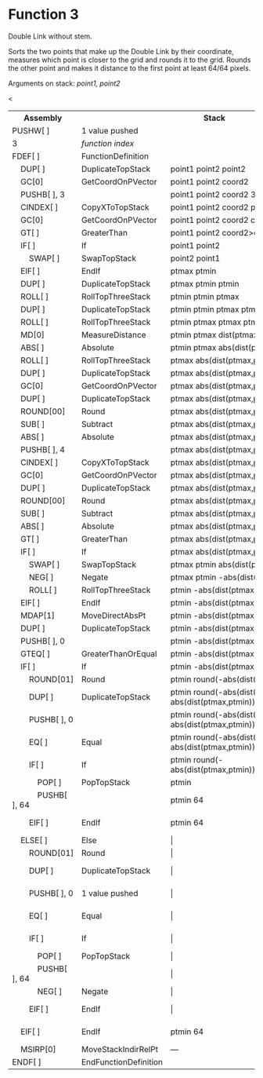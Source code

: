 # Function 3

Double Link without stem.

Sorts the two points that make up the Double Link by their coordinate, measures which point is closer to the grid and rounds it to the grid. Rounds the other point and makes it distance to the first point at least 64/64 pixels.

Arguments on stack: _point1, point2_

<table>
<tr><th>Assembly</th><th></th><th>Stack</th></tr>
<tr><td>PUSHW[ ]</td><td>1 value pushed</td></tr>
<tr><td>3</td><td><em>function index</em></td></tr>
<tr><td>FDEF[ ]</td><td>FunctionDefinition</td></tr>
<tr><td>    DUP[ ]</td><td>DuplicateTopStack</td>          <td colspan="8">point1 point2 point2</td></tr>
<tr><td>    GC[0]</td><td>GetCoordOnPVector</td>           <td colspan="8">point1 point2 coord2</td></tr>
<tr><td>    PUSHB[ ], 3</td><td></td>                      <td colspan="8">point1 point2 coord2 3</td></tr>
<tr><td>    CINDEX[ ]</td><td>CopyXToTopStack</td>         <td colspan="8">point1 point2 coord2 point1</td></tr>
<tr><td>    GC[0]</td><td>GetCoordOnPVector</td>           <td colspan="8">point1 point2 coord2 coord1</td></tr>
<tr><td>    GT[ ]</td><td>GreaterThan</td>                 <td colspan="8">point1 point2 coord2>coord1</td></tr>
<tr><td>    IF[ ]</td><td>If</td>                          <td colspan="8">point1 point2</td></tr>
<tr><td>        SWAP[ ]</td><td>SwapTopStack</td>          <td colspan="8">point2 point1</td></tr>
<tr><td>    EIF[ ]</td><td>EndIf</td>                      <td colspan="8">ptmax ptmin</td></tr>
<tr><td>    DUP[ ]</td><td>DuplicateTopStack</td>          <td colspan="8">ptmax ptmin ptmin</td></tr>
<tr><td>    ROLL[ ]</td><td>RollTopThreeStack</td>         <td colspan="8">ptmin ptmin ptmax</td></tr>
<tr><td>    DUP[ ]</td><td>DuplicateTopStack</td>          <td colspan="8">ptmin ptmin ptmax ptmax</td></tr>
<tr><td>    ROLL[ ]</td><td>RollTopThreeStack</td>         <td colspan="8">ptmin ptmax ptmax ptmin</td></tr>
<tr><td>    MD[0]</td><td>MeasureDistance</td>             <td colspan="8">ptmin ptmax dist(ptmax,ptmin)</td></tr>
<tr><td>    ABS[ ]</td><td>Absolute</td>                   <td colspan="8">ptmin ptmax abs(dist(ptmax,ptmin))</td></tr>
<tr><td>    ROLL[ ]</td><td>RollTopThreeStack</td>         <td colspan="8">ptmax abs(dist(ptmax,ptmin)) ptmin</td></tr>
<tr><td>    DUP[ ]</td><td>DuplicateTopStack</td>          <td colspan="8">ptmax abs(dist(ptmax,ptmin)) ptmin ptmin</td></tr>
<tr><td>    GC[0]</td><td>GetCoordOnPVector</td>           <td colspan="8">ptmax abs(dist(ptmax,ptmin)) ptmin coordmin</td></tr>
<tr><td>    DUP[ ]</td><td>DuplicateTopStack</td>          <td colspan="8">ptmax abs(dist(ptmax,ptmin)) ptmin coordmin coordmin</td></tr>
<tr><td>    ROUND[00]</td><td>Round</td>                   <td colspan="8">ptmax abs(dist(ptmax,ptmin)) ptmin coordmin round(coordmin)</td></tr>
<tr><td>    SUB[ ]</td><td>Subtract</td>                   <td colspan="8">ptmax abs(dist(ptmax,ptmin)) ptmin coordmin-round(coordmin)</td></tr>
<tr><td>    ABS[ ]</td><td>Absolute</td>                   <td colspan="8">ptmax abs(dist(ptmax,ptmin)) ptmin abs(coordmin-round(coordmin))</td></tr>
<tr><td>    PUSHB[ ], 4</td><td></td>                      <td colspan="8">ptmax abs(dist(ptmax,ptmin)) ptmin abs(coordmin-round(coordmin)) 4</td></tr>
<tr><td>    CINDEX[ ]</td><td>CopyXToTopStack</td>         <td colspan="8">ptmax abs(dist(ptmax,ptmin)) ptmin abs(coordmin-round(coordmin)) ptmax</td></tr>
<tr><td>    GC[0]</td><td>GetCoordOnPVector</td>           <td colspan="8">ptmax abs(dist(ptmax,ptmin)) ptmin abs(coordmin-round(coordmin)) coordmax</td></tr>
<tr><td>    DUP[ ]</td><td>DuplicateTopStack</td>          <td colspan="8">ptmax abs(dist(ptmax,ptmin)) ptmin abs(coordmin-round(coordmin)) coordmax coordmax</td></tr>
<tr><td>    ROUND[00]</td><td>Round</td>                   <td colspan="8">ptmax abs(dist(ptmax,ptmin)) ptmin abs(coordmin-round(coordmin)) coordmax round(coordmax)</td></tr>
<tr><td>    SUB[ ]</td><td>Subtract</td>                   <td colspan="8">ptmax abs(dist(ptmax,ptmin)) ptmin abs(coordmin-round(coordmin)) coordmax-round(coordmax)</td></tr>
<tr><td>    ABS[ ]</td><td>Absolute</td>                   <td colspan="8">ptmax abs(dist(ptmax,ptmin)) ptmin abs(coordmin-round(coordmin)) abs(coordmax-round(coordmax))</td></tr>
<tr><td>    GT[ ]</td><td>GreaterThan</td>                 <td colspan="8">ptmax abs(dist(ptmax,ptmin)) ptmin abs(coordmin-round(coordmin))>abs(coordmax-round(coordmax))</td></tr>
                                                      <!-- IF ---------------------------------------------------------------------------------------------------------------------------------------------------------------------------------------- ELSE -->
<tr><td>    IF[ ]</td><td>If</td>                          <td colspan="4">ptmax abs(dist(ptmax,ptmin)) ptmin</td>                                                                                                                                     <td colspan="4">ptmax abs(dist(ptmax,ptmin)) ptmin</td></tr>
<tr><td>        SWAP[ ]</td><td>SwapTopStack</td>          <td colspan="4">ptmax ptmin abs(dist(ptmax,ptmin))</td>                                                                                                                                     <td colspan="4">|</td></tr>
<tr><td>        NEG[ ]</td><td>Negate</td>                 <td colspan="4">ptmax ptmin -abs(dist(ptmax,ptmin))</td>                                                                                                                                    <td colspan="4">|</td></tr>
<tr><td>        ROLL[ ]</td><td>RollTopThreeStack</td>     <td colspan="4">ptmin -abs(dist(ptmax,ptmin)) ptmax</td>                                                                                                                                    <td colspan="4">|</td></tr>
<tr><td>    EIF[ ]</td><td>EndIf</td>                      <td colspan="4">ptmin -abs(dist(ptmax,ptmin)) ptmax</td>                                                                                                                                    <td colspan="4">ptmax abs(dist(ptmax,ptmin)) ptmin</td></tr>
<tr><td>    MDAP[1]</td><td>MoveDirectAbsPt</td>           <td colspan="4">ptmin -abs(dist(ptmax,ptmin))</td>                                                                                                                                          <td colspan="4">ptmax abs(dist(ptmax,ptmin))</td></tr>
<tr><td>    DUP[ ]</td><td>DuplicateTopStack</td>          <td colspan="4">ptmin -abs(dist(ptmax,ptmin)) -abs(dist(ptmax,ptmin))</td>                                                                                                                  <td colspan="4">ptmax abs(dist(ptmax,ptmin)) abs(dist(ptmax,ptmin))</td></tr>
<tr><td>    PUSHB[ ], 0</td><td></td>                      <td colspan="4">ptmin -abs(dist(ptmax,ptmin)) -abs(dist(ptmax,ptmin)) 0</td>                                                                                                                <td colspan="4">ptmax abs(dist(ptmax,ptmin)) abs(dist(ptmax,ptmin)) 0</td></tr>
<tr><td>    GTEQ[ ]</td><td>GreaterThanOrEqual</td>        <td colspan="4">ptmin -abs(dist(ptmax,ptmin)) -abs(dist(ptmax,ptmin))>=0</td>                                                                                                               <td colspan="4">ptmax abs(dist(ptmax,ptmin)) abs(dist(ptmax,ptmin))>=0</td></tr>
                                                      <!-- IF ------------------------------------------------------------------------------------------ ELSE -->                                                                                 <!-- IF ---------------------------------------------------------------------------------------- ELSE -->
<tr><td>    IF[ ]</td><td>If</td>                          <td colspan="2">ptmin -abs(dist(ptmax,ptmin))</td>                                            <td colspan="2">ptmin -abs(dist(ptmax,ptmin))</td>                                            <td colspan="2">ptmax abs(dist(ptmax,ptmin))</td>                                           <td colspan="2">ptmax abs(dist(ptmax,ptmin))</td></tr>
<tr><td>        ROUND[01]</td><td>Round</td>               <td colspan="2">ptmin round(-abs(dist(ptmax,ptmin)))</td>                                     <td colspan="2">|</td>                                                                        <td colspan="2">ptmax round(abs(dist(ptmax,ptmin)))</td>                                    <td colspan="2">|</td></tr>
<tr><td>        DUP[ ]</td><td>DuplicateTopStack</td>      <td colspan="2">ptmin round(-abs(dist(ptmax,ptmin))) round(-abs(dist(ptmax,ptmin)))</td>      <td colspan="2">|</td>                                                                        <td colspan="2">ptmax round(abs(dist(ptmax,ptmin))) round(abs(dist(ptmax,ptmin)))</td>      <td colspan="2">|</td></tr>
<tr><td>        PUSHB[ ], 0</td><td></td>                  <td colspan="2">ptmin round(-abs(dist(ptmax,ptmin))) round(-abs(dist(ptmax,ptmin))) 0</td>    <td colspan="2">|</td>                                                                        <td colspan="2">ptmax round(abs(dist(ptmax,ptmin))) round(abs(dist(ptmax,ptmin))) 0</td>    <td colspan="2">|</td></tr>
<tr><td>        EQ[ ]</td><td>Equal</td>                   <td colspan="2">ptmin round(-abs(dist(ptmax,ptmin))) round(-abs(dist(ptmax,ptmin)))==0</td>   <td colspan="2">|</td>                                                                        <td colspan="2">ptmax round(abs(dist(ptmax,ptmin))) round(abs(dist(ptmax,ptmin)))==0</td>   <td colspan="2">|</td></tr>
                                                      <!-- IF -------------------------------------------- ELSE -->                                                                                                                               <!-- IF ------------------------------------------ ELSE -->
<tr><td>        IF[ ]</td><td>If</td>                      <td>ptmin round(-abs(dist(ptmax,ptmin)))</td>  <td>ptmin round(-abs(dist(ptmax,ptmin)))</td>  <td colspan="2">|</td>                                                                        <td>ptmax round(abs(dist(ptmax,ptmin)))</td>  <td>ptmax round(abs(dist(ptmax,ptmin)))</td>  <td colspan="2">|</td></tr>
<tr><td>            POP[ ]</td><td>PopTopStack</td>        <td>ptmin</td>                                 <td>|</td>                                     <td colspan="2">|</td>                                                                        <td>ptmax</td>                                <td>|</td>                                    <td colspan="2">|</td></tr>
<tr><td>            PUSHB[ ], 64</td><td></td>             <td>ptmin 64</td>                              <td>|</td>                                     <td colspan="2">|</td>                                                                        <td>ptmax 64</td>                             <td>|</td>                                    <td colspan="2">|</td></tr>
<tr><td>        EIF[ ]</td><td>EndIf</td>                  <td>ptmin 64</td>                              <td>ptmin round(-abs(dist(ptmax,ptmin)))</td>  <td colspan="2">|</td>                                                                        <td>ptmax 64</td>                             <td>|</td>                                    <td colspan="2">|</td></tr>
<tr><td>    ELSE[ ]</td><td>Else</td>                      <td>|</td>                                     <td>|</td>                                     <td colspan="2">ptmin -abs(dist(ptmax,ptmin))</td>                                            <td>|</td>                                    <td>|</td>                                    <td colspan="2">ptmax abs(dist(ptmax,ptmin))</td></tr>
<tr><td>        ROUND[01]</td><td>Round</td>               <td>|</td>                                     <td>|</td>                                     <td colspan="2">ptmin round(-abs(dist(ptmax,ptmin)))</td>                                     <td>|</td>                                    <td>|</td>                                    <td colspan="2">ptmax round(abs(dist(ptmax,ptmin)))</td></tr>
<tr><td>        DUP[ ]</td><td>DuplicateTopStack</td>      <td>|</td>                                     <td>|</td>                                     <td colspan="2">ptmin round(-abs(dist(ptmax,ptmin))) round(-abs(dist(ptmax,ptmin)))</td>      <td>|</td>                                    <td>|</td>                                    <td colspan="2">ptmax round(abs(dist(ptmax,ptmin))) round(abs(dist(ptmax,ptmin)))</td></tr>
<tr><td>        PUSHB[ ], 0</td><td>1 value pushed</td>    <td>|</td>                                     <td>|</td>                                     <td colspan="2">ptmin round(-abs(dist(ptmax,ptmin))) round(-abs(dist(ptmax,ptmin))) 0</td>    <td>|</td>                                    <td>|</td>                                    <td colspan="2">ptmax round(abs(dist(ptmax,ptmin))) round(abs(dist(ptmax,ptmin))) 0</td></tr>
<tr><td>        EQ[ ]</td><td>Equal</td>                   <td>|</td>                                     <td>|</td>                                     <td colspan="2">ptmin round(-abs(dist(ptmax,ptmin))) round(-abs(dist(ptmax,ptmin)))==0</td>   <td>|</td>                                    <td>|</td>                                    <td colspan="2">ptmax round(abs(dist(ptmax,ptmin))) round(abs(dist(ptmax,ptmin)))==0</td></tr>
                                                                                                                                                    <!-- IF ------------------------------------------- ELSE -->                                                                                                                              <!-- IF ------------------------------------------ ELSE -->
<tr><td>        IF[ ]</td><td>If</td>                      <td>|</td>                                     <td>|</td>                                     <td>ptmin round(-abs(dist(ptmax,ptmin)))</td>  <td>ptmin round(-abs(dist(ptmax,ptmin)))</td>  <td>|</td>                                    <td>|</td>                                    <td>ptmax round(abs(dist(ptmax,ptmin)))</td>  <td>ptmax round(abs(dist(ptmax,ptmin)))</td><</tr>
<tr><td>            POP[ ]</td><td>PopTopStack</td>        <td>|</td>                                     <td>|</td>                                     <td>ptmin</td>                                 <td>|</td>                                     <td>|</td>                                    <td>|</td>                                    <td>ptmax</td>                                <td>|</td></tr>
<tr><td>            PUSHB[ ], 64</td><td></td>             <td>|</td>                                     <td>|</td>                                     <td>ptmin 64</td>                              <td>|</td>                                     <td>|</td>                                    <td>|</td>                                    <td>ptmax 64</td>                             <td>|</td></tr>
<tr><td>            NEG[ ]</td><td>Negate</td>             <td>|</td>                                     <td>|</td>                                     <td>ptmin -64</td>                             <td>|</td>                                     <td>|</td>                                    <td>|</td>                                    <td>ptmax -64</td>                            <td>|</td></tr>
<tr><td>        EIF[ ]</td><td>EndIf</td>                  <td>|</td>                                     <td>|</td>                                     <td>ptmin -64</td>                             <td>ptmin round(-abs(dist(ptmax,ptmin)))</td>  <td>|</td>                                    <td>|</td>                                    <td>ptmax -64</td>                            <td>ptmax round(abs(dist(ptmax,ptmin)))</td></tr>
<tr><td>    EIF[ ]</td><td>EndIf</td>                      <td>ptmin 64</td>                              <td>ptmin round(-abs(dist(ptmax,ptmin)))</td>  <td>ptmin -64</td>                             <td>ptmin round(-abs(dist(ptmax,ptmin)))</td>  <td>ptmax 64</td>                             <td>ptmax round(abs(dist(ptmax,ptmin)))</td>  <td>ptmax -64</td>                            <td>ptmax round(abs(dist(ptmax,ptmin)))</td></tr>
<tr><td>    MSIRP[0]</td><td>MoveStackIndirRelPt</td>      <td>—</td></tr>
<tr><td>ENDF[ ]</td><td>EndFunctionDefinition</td></tr>
</table>

